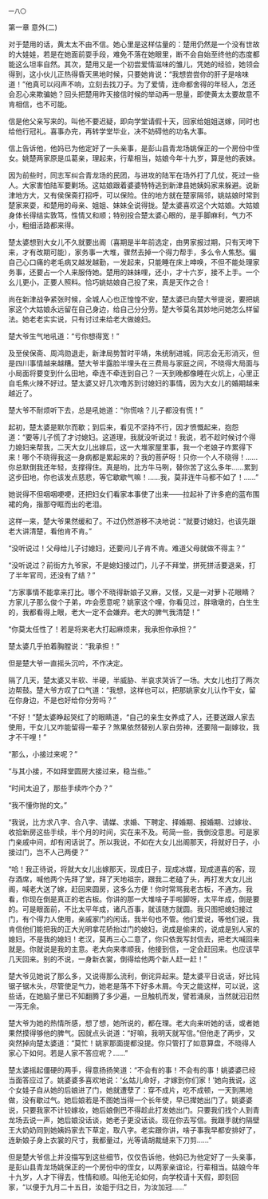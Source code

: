     一八〇 

   第一章 意外(二)

   对于楚用的话，黄太太不由不信。她心里是这样估量的：楚用仍然是一个没有世故的大娃娃，若是在她面前耍手段，难免不落在她眼里，断不会自始至终他的态度都能这么坦率自然。其次，楚用又是一个初尝爱情滋味的雏儿，凭她的经验，她领会得到，这小伙儿正热得昏天黑地时候，只要她肯说：“我想尝尝你的肝子是啥味道！”他真可以闷声不响，立刻去找刀子。为了爱情，连命都舍得的年轻人，怎还会忍心来欺骗她？回头把楚用昨天接信时候的举动再一思量，即使黄太太要故意不肯相信，也不可能。

   信是他父亲写来的。叫他不要迟疑，即向学堂请假十天，回家给姐姐送嫁，同时也给他行冠礼。喜事办完，再转学堂毕业，决不妨碍他的功名大事。

   信上告诉他，他妈已为他定好了一头亲事，是彭山县青龙场姚保正的一个房份中侄女。姚楚两家原是瓜葛亲，理起来，行辈相当，姑娘今年十九岁，算是他的表妹。

   因为前些时，同志军纠合青龙场的民团，与进攻的陆军在场外打了几仗，死过一些人。大家害怕陆军要剿场。这姑娘跟着婆婆特特逃到新津县她姨妈家来躲避。说新津地方大，又有侯保斋打招呼，可以保险。住的地方就在楚家隔邻，姚姑娘时常到楚家来耍，和楚用的母亲、姐姐、妹妹全说得拢。楚太婆喜欢这个大姑娘。大姑娘身体长得结实敦笃，性情又和顺；特别投合楚太婆心眼的，是手脚麻利，气力不小，粗细活路都来得。

   楚太婆想到大女儿不久就要出阁（喜期是半年前选定，由男家报过期，只有天垮下来，才有改期可能），家务事一大堆，骤然去掉一个得力帮手，多么令人焦愁。偏自己心口痛的老毛病又越发越勤，一发起来，只能睡在床上呻唤，不但不能处理家务事，还要占一个人来服侍她。楚用的妹妹哩，还小，才十六岁，接不上手。一个幺儿更小，正要人照料。恰巧姚姑娘自己投了来，真是天作之合！

   尚在新津战争紧张时候，全城人心也正惶惶不安，楚太婆已向楚大爷提说，要把姚家这个大姑娘永远留在自己身边，给自己分分劳。楚大爷莫名其妙地问她怎么样留法。她老老实实说，只有讨过来给老大做媳妇。

   楚大爷生气地吼道：“亏你想得宽！”

   及至侯保斋、周鸿勋退走，新津局势暂时平靖，朱统制进城，同志会无形消灭，但是四川事情越来越糟。楚大爷半露脸半埋头在三费局与家庭之间，不晓得大局面与小局面将要变到什么田地，牵连不牵连到自己？一天到晚都像睡在火炕上，心里正自毛焦火辣不好过。楚太婆又好几次噜苏到讨媳妇的事情，因为大女儿的婚期越来越近了。

   楚大爷不耐烦听下去，总是吼她道：“你慌啥？儿子都没有慌！”

   起初，楚太婆是默尔而歇；到后来，看见不坚持不行，因才愤慨起来，抱怨道：“要等儿子慌了才讨媳妇。这道理，我就没听说过！我说，若不趁时候讨个得力媳妇来帮我，二天大女儿出嫁后，这一大堆家屋里事，我一个老娘子咋累得下来！哪个不晓得我这一身病都是累起来的？我的菩萨呀！只你一个人不晓得！……你总默倒我还年轻，支撑得住。真是哟，比方牛马咧，替你苦了这么多年……累到这步田地，你也该发点慈悲，等它歇歇气嘛！……我，莫非连牛马都不如了！……”

   她说得不但咽咽哽哽，还把妇女们看家本事使了出来——拉起补了许多疤的蓝布围裙的角，揩那夺眶而出的老泪。

   这样一来，楚大爷果然缓和了。不过仍然游移不决地说：“就要讨媳妇，也该先跟老大讲清楚，看他肯不肯。”

   “没听说过！父母给儿子讨媳妇，还要问儿子肯不肯。难道父母就做不得主？”

   “没听说过？前街方九爷家，不是媳妇接过门，儿子不拜堂，拼死拼活要退亲，打了半年官司，还没有了结？”

   “方家事情不能拿来打比。哪个不晓得新娘子又麻，又怪，又是一对萝卜花眼睛？方家儿子那么俊个子弟，咋会愿意呢？姚家这个哩，你看见过，胖墩墩的，白生生的，我都看得上眼，老大一定不会嫌弃。老大的脾气我清楚！”

   “你莫太任性了！若是将来老大打起麻烦来，我承担你承担？”

   楚太婆几乎拍着胸膛说：“我承担！”

   但是楚大爷一直摇头沉吟，不作决定。

   隔了几天，楚太婆又半软、半硬，半威胁、半哀求哭诉了一场。大女儿也打了两次边帮鼓。楚大爷方叹了口气道：“我想，这样也可以，把那姚家女儿认作干女，留在你身边，不是也好给你分劳吗？”

   “不好！”楚太婆睁起哭红了的眼睛道，“自己的亲生女养成了人，还要送跟人家去使用，干女儿又咋能留得一辈子？煞果依然替别人家白劳神，还要陪一副嫁妆，我才不干哩！”

   “那么，小接过来呢？”

   “与其小接，不如拜堂圆房大接过来，稳当些。”

   “时间太迫了，那些手续咋个办？”

   “我不懂你抛的文。”

   “我说，比方求八字、合八字、请媒、求婚、下聘定、择婚期、报婚期、过嫁妆、收拾新房这些手续，半个月的时间，实在来不及。苟简一些，我倒没意思。可是家门亲戚中间，却有闲话说了。所以我说，不如在大女儿出阁那天，将就好日子，小接过门，岂不人己两便？”

   “哈！我正待说，将就大女儿出嫁那天，现成日子，现成冰媒，现成道喜的客，现存酒席，喊他两个先拜了堂，拜了天地祖宗，跟我二老磕了头，再打发大女儿出阁，喊老大送了嫁，赶回来圆房，这多么方便！你时常骂我老古板，不通方。我看，你现在倒是真正的老古板。你讲的那一大堆啥子手啦脚呀，太平年成，倒是要的。可是眼面前，不比太平年成，诸凡百事，就该随方就圆。我只图把媳妇接过门，有个得力人使用，亲戚家门的闲话，我半句也不管。他们爱说，等他们说，我肯信他们能把我的正大光明拿花轿抬过门的媳妇，说成是偷来的，说成是别人家的媳妇，不是我的媳妇！老汉，莫再三心二意了，你只依我写封信去，把老大喊回来就是。你就说是我的主意。老大向来孝顺我，他接到信，一定会赶回来。也应该早几天回来。别的不说，一身新衣裳，倒得给他两个新人赶一赶！”

   楚大爷见她说了那么多，又说得那么流利，倒诧异起来。楚太婆平日说话，好比钝锯子锯木头，尽管使足气力，她老是落不下好多木屑。今天之能这样，可以说，这些话，在她脑子里已不知翻腾了多少遍，一旦触机而发，譬若涌泉，当然就汩汩然一泻无余。

   楚大爷为她的热情所感，想了想，她所说的，都在理。老大向来听她的话，或者她果然摸得够他的脾气。因就点头说道：“好嘛，我明天就写信。”但他走了两步，又突然掉向楚太婆道：“莫忙！姚家那面提都没提。你只管打了如意算盘，不晓得人家心下如何。若是人家不答应呢？……”

   楚太婆摇起僵硬的两手，得意扬扬笑道：“不会有的事！不会有的事！姚婆婆已经当面答应过了。姚婆婆多喜欢地说：‘幺姑儿命好，才嫁到你们家！’她向我说，这个女娃子自从她的后娘进了门，她就遭孽了：穿不成片，吃不成顿，一天到黑地做，没有歇过气。她后娘若是不图她当得一个长年使，早已撵她出门了。姚婆婆说，只要我家不计较嫁妆，她后娘倒巴不得趁此打发她出门。只要我们找个人到青龙场去说一声，她后娘没话谈，她老子更没话谈。现在你去写信。我跟手就约隔壁王大奶奶同到她姨妈家去下草定，取八字。老实跟你讲，啥子事我早都安排好了，连新娘子身上衣裳的尺寸，我都量过，光等请胡裁缝来下刀剪……”

   但是楚大爷信上并没描写到这些细节，仅仅告诉他，他妈已为他定好了一头亲事，是彭山县青龙场姚保正的一个房份中的侄女，以两家亲谊论，行辈相当。姑娘今年十九岁，人才下得去，性情和顺。叫他无论如何，向学校请十天假，即刻回家，“以便于九月二十五日，汝姐于归之日，为汝加冠……”

